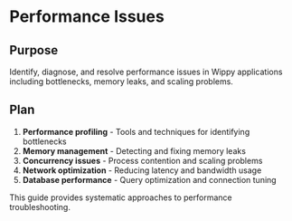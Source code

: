 # Performance Issues

<!--
TOC: User Guides > Troubleshooting > Performance Issues
Audience: All users
Duration: 30 minutes
Prerequisites: Basic performance concepts
-->

## Purpose

Identify, diagnose, and resolve performance issues in Wippy applications including bottlenecks, memory leaks, and scaling problems.

## Plan

1. **Performance profiling** - Tools and techniques for identifying bottlenecks
2. **Memory management** - Detecting and fixing memory leaks
3. **Concurrency issues** - Process contention and scaling problems
4. **Network optimization** - Reducing latency and bandwidth usage
5. **Database performance** - Query optimization and connection tuning

This guide provides systematic approaches to performance troubleshooting.

<!--
Content will include:
- Profiling tools and performance monitoring
- Memory leak detection and resolution
- Concurrency bottleneck identification
- Network performance optimization
- Database query optimization and tuning
-->
